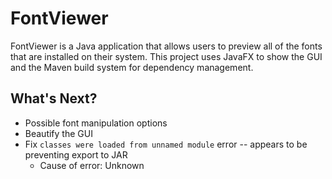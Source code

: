 # FontViewer
FontViewer is a Java application that allows users to preview all of the fonts that are installed on their system. This project uses JavaFX to show the GUI and the Maven build system for dependency management. 

## What's Next?
- Possible font manipulation options
- Beautify the GUI
- Fix `classes were loaded from unnamed module` error -- appears to be preventing export to JAR
    - Cause of error: Unknown
